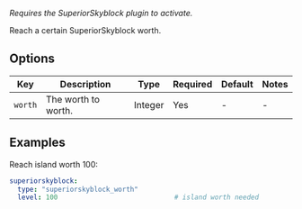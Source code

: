   
*Requires the SuperiorSkyblock plugin to activate.*

Reach a certain SuperiorSkyblock worth.

## Options

| Key     | Description         | Type    | Required | Default | Notes |
|---------|---------------------|---------|----------|---------|-------|
| `worth` | The worth to worth. | Integer | Yes      | \-      | \-    |

## Examples

Reach island worth 100:

``` yaml
superiorskyblock:
  type: "superiorskyblock_worth"
  level: 100                             # island worth needed
```
